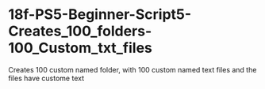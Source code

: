 # 18f-PS5-Beginner-Script5-Creates_100_folders-100_Custom_txt_files
Creates 100 custom named folder, with 100 custom named text files and the files have custome text
